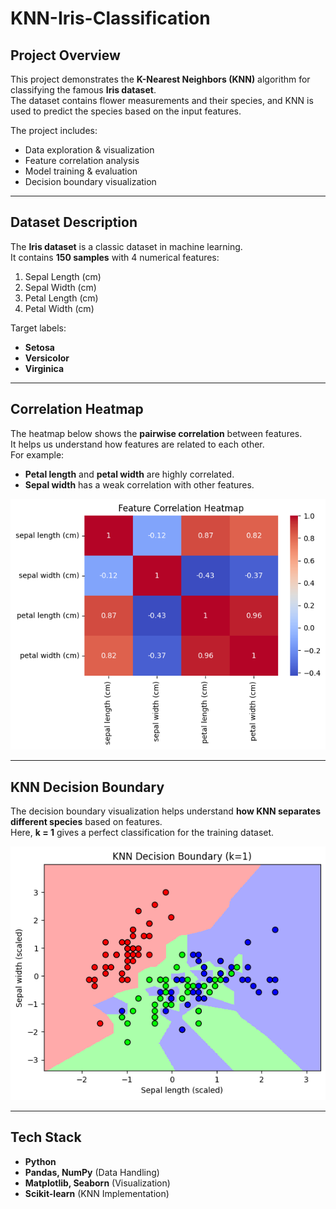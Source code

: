 # KNN-Iris-Classification
##  Project Overview
This project demonstrates the **K-Nearest Neighbors (KNN)** algorithm for classifying the famous **Iris dataset**.  
The dataset contains flower measurements and their species, and KNN is used to predict the species based on the input features.  

The project includes:
- Data exploration & visualization
- Feature correlation analysis
- Model training & evaluation
- Decision boundary visualization

---

## Dataset Description
The **Iris dataset** is a classic dataset in machine learning.  
It contains **150 samples** with 4 numerical features:
1. Sepal Length (cm)
2. Sepal Width (cm)
3. Petal Length (cm)
4. Petal Width (cm)

Target labels:
- **Setosa**
- **Versicolor**
- **Virginica**

---

## Correlation Heatmap
The heatmap below shows the **pairwise correlation** between features.  
It helps us understand how features are related to each other.  
For example:
- **Petal length** and **petal width** are highly correlated.
- **Sepal width** has a weak correlation with other features.

![Correlation Heatmap](correlation_heatmap.png)

---

## KNN Decision Boundary
The decision boundary visualization helps understand **how KNN separates different species** based on features.  
Here, **k = 1** gives a perfect classification for the training dataset.

![KNN Decision Boundary](decision_boundary.png)

---

## Tech Stack
- **Python**
- **Pandas, NumPy** (Data Handling)
- **Matplotlib, Seaborn** (Visualization)
- **Scikit-learn** (KNN Implementation)
